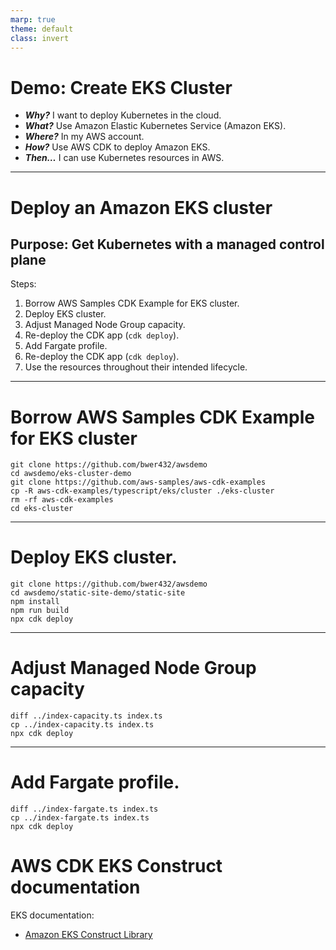 ```yaml
---
marp: true
theme: default
class: invert
---
```


# Demo: Create EKS Cluster

- ***Why?*** I want to deploy Kubernetes in the cloud.
- ***What?*** Use Amazon Elastic Kubernetes Service (Amazon EKS).
- ***Where?*** In my AWS account.
- ***How?*** Use AWS CDK to deploy Amazon EKS.
- ***Then…*** I can use Kubernetes resources in AWS.

---

# Deploy an Amazon EKS cluster

## Purpose: Get Kubernetes with a managed control plane

Steps:

1. Borrow AWS Samples CDK Example for EKS cluster.
2. Deploy EKS cluster.
3. Adjust Managed Node Group capacity.
4. Re-deploy the CDK app (`cdk deploy`).
5. Add Fargate profile.
6. Re-deploy the CDK app (`cdk deploy`).
7. Use the resources throughout their intended lifecycle.

---

# Borrow AWS Samples CDK Example for EKS cluster

```
git clone https://github.com/bwer432/awsdemo
cd awsdemo/eks-cluster-demo
git clone https://github.com/aws-samples/aws-cdk-examples
cp -R aws-cdk-examples/typescript/eks/cluster ./eks-cluster
rm -rf aws-cdk-examples
cd eks-cluster
```

---
# Deploy EKS cluster.

```
git clone https://github.com/bwer432/awsdemo
cd awsdemo/static-site-demo/static-site
npm install 
npm run build
npx cdk deploy
```

---

# Adjust Managed Node Group capacity

```
diff ../index-capacity.ts index.ts
cp ../index-capacity.ts index.ts
npx cdk deploy 
```

---

# Add Fargate profile.

```
diff ../index-fargate.ts index.ts
cp ../index-fargate.ts index.ts
npx cdk deploy 
```

# AWS CDK EKS Construct documentation

EKS documentation:
- [Amazon EKS Construct Library](https://docs.aws.amazon.com/cdk/api/v2/docs/aws-cdk-lib.aws_eks-readme.html)
